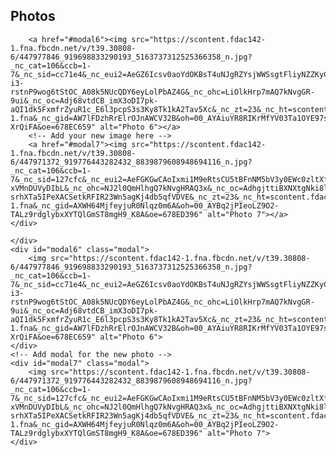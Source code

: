<div id="photos" class="container">
    <h2>Photos</h2>
    <div class="photo-gallery">
        
        <a href="#modal6"><img src="https://scontent.fdac142-1.fna.fbcdn.net/v/t39.30808-6/447977846_919698833290193_5163737312525366358_n.jpg?_nc_cat=106&ccb=1-7&_nc_sid=cc71e4&_nc_eui2=AeGZ6Icsv0aoYdOKBsT4uNJgRZYsjWWSsgtFliyNZZKyC-i3-rstnP9wog6tStOC_A08k5NUcQDY6eyLolPbAZ4G&_nc_ohc=LiOlkHrp7mAQ7kNvgGR-9ui&_nc_oc=Adj68vtdCB_imX3oDI7pk-aQI1dk5FxmfrZyuR1c_E6l3pcpS3s3Ky8Tk1kA2Tav5Xc&_nc_zt=23&_nc_ht=scontent.fdac142-1.fna&_nc_gid=AW7lFDzhRrElrOJnAWCV32B&oh=00_AYAiuYR8RIKrMfYV03Ta1OYE97sTpIrErIL5f7E-XrQiFA&oe=678EC659" alt="Photo 6"></a>
        <!-- Add your new image here -->
        <a href="#modal7"><img src="https://scontent.fdac142-1.fna.fbcdn.net/v/t39.30808-6/447971372_919776443282432_8839879608948694116_n.jpg?_nc_cat=106&ccb=1-7&_nc_sid=127cfc&_nc_eui2=AeFGKGwCAoIxmi1M9eRtsCU5tBFnNM5bV3y0EWc0zltXfK_VQfTaD5IV36X4rzpqDW0K1C0BYGj-xVMnDUVyDIbL&_nc_ohc=NJ2l0QmHlhgQ7kNvgHRAQ3x&_nc_oc=AdhgjttiBXNXtgNki8lf3vg8ia-srhXTa5IPeXACSetkRFIR23Wn5agKj4db5qfVDVE&_nc_zt=23&_nc_ht=scontent.fdac142-1.fna&_nc_gid=AXWH64MjfeyjuR0Nlqz0m6A&oh=00_AYBq2jPIeoLZ9O2-TALz9rdglybxXYTQlGmST8mgH9_K8A&oe=678ED396" alt="Photo 7"></a>
    </div>

    </div>
    <div id="modal6" class="modal">
        <img src="https://scontent.fdac142-1.fna.fbcdn.net/v/t39.30808-6/447977846_919698833290193_5163737312525366358_n.jpg?_nc_cat=106&ccb=1-7&_nc_sid=cc71e4&_nc_eui2=AeGZ6Icsv0aoYdOKBsT4uNJgRZYsjWWSsgtFliyNZZKyC-i3-rstnP9wog6tStOC_A08k5NUcQDY6eyLolPbAZ4G&_nc_ohc=LiOlkHrp7mAQ7kNvgGR-9ui&_nc_oc=Adj68vtdCB_imX3oDI7pk-aQI1dk5FxmfrZyuR1c_E6l3pcpS3s3Ky8Tk1kA2Tav5Xc&_nc_zt=23&_nc_ht=scontent.fdac142-1.fna&_nc_gid=AW7lFDzhRrElrOJnAWCV32B&oh=00_AYAiuYR8RIKrMfYV03Ta1OYE97sTpIrErIL5f7E-XrQiFA&oe=678EC659" alt="Photo 6">
    </div>
    <!-- Add modal for the new photo -->
    <div id="modal7" class="modal">
        <img src="https://scontent.fdac142-1.fna.fbcdn.net/v/t39.30808-6/447971372_919776443282432_8839879608948694116_n.jpg?_nc_cat=106&ccb=1-7&_nc_sid=127cfc&_nc_eui2=AeFGKGwCAoIxmi1M9eRtsCU5tBFnNM5bV3y0EWc0zltXfK_VQfTaD5IV36X4rzpqDW0K1C0BYGj-xVMnDUVyDIbL&_nc_ohc=NJ2l0QmHlhgQ7kNvgHRAQ3x&_nc_oc=AdhgjttiBXNXtgNki8lf3vg8ia-srhXTa5IPeXACSetkRFIR23Wn5agKj4db5qfVDVE&_nc_zt=23&_nc_ht=scontent.fdac142-1.fna&_nc_gid=AXWH64MjfeyjuR0Nlqz0m6A&oh=00_AYBq2jPIeoLZ9O2-TALz9rdglybxXYTQlGmST8mgH9_K8A&oe=678ED396" alt="Photo 7">
    </div>
</div>

